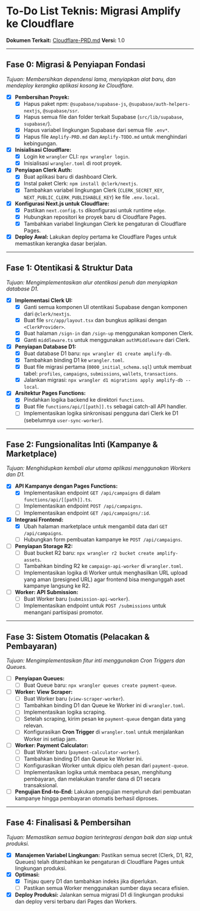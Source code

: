 # To-Do List Teknis: Migrasi Amplify ke Cloudflare

**Dokumen Terkait:** [Cloudflare-PRD.md](Cloudflare-PRD.md)
**Versi:** 1.0

---

## Fase 0: Migrasi & Penyiapan Fondasi

*Tujuan: Membersihkan dependensi lama, menyiapkan alat baru, dan mendeploy kerangka aplikasi kosong ke Cloudflare.*

- [x] **Pembersihan Proyek:**
    - [x] Hapus paket npm: `@supabase/supabase-js`, `@supabase/auth-helpers-nextjs`, `@supabase/ssr`.
    - [x] Hapus semua file dan folder terkait Supabase (`src/lib/supabase`, `supabase/`).
    - [x] Hapus variabel lingkungan Supabase dari semua file `.env*`.
    - [x] Hapus file `Amplify-PRD.md` dan `Amplify-TODO.md` untuk menghindari kebingungan.
- [x] **Inisialisasi Cloudflare:**
    - [x] Login ke `wrangler` CLI: `npx wrangler login`.
    - [x] Inisialisasi `wrangler.toml` di root proyek.
- [x] **Penyiapan Clerk Auth:**
    - [x] Buat aplikasi baru di dashboard Clerk.
    - [x] Instal paket Clerk: `npm install @clerk/nextjs`.
    - [x] Tambahkan variabel lingkungan Clerk (`CLERK_SECRET_KEY`, `NEXT_PUBLIC_CLERK_PUBLISHABLE_KEY`) ke file `.env.local`.
- [x] **Konfigurasi Next.js untuk Cloudflare:**
    - [x] Pastikan `next.config.ts` dikonfigurasi untuk runtime `edge`.
    - [x] Hubungkan repositori ke proyek baru di Cloudflare Pages.
    - [x] Tambahkan variabel lingkungan Clerk ke pengaturan di Cloudflare Pages.
- [x] **Deploy Awal:** Lakukan deploy pertama ke Cloudflare Pages untuk memastikan kerangka dasar berjalan.

---

## Fase 1: Otentikasi & Struktur Data

*Tujuan: Mengimplementasikan alur otentikasi penuh dan menyiapkan database D1.*

- [x] **Implementasi Clerk UI:**
    - [x] Ganti semua komponen UI otentikasi Supabase dengan komponen dari `@clerk/nextjs`.
    - [x] Buat file `src/app/layout.tsx` dan bungkus aplikasi dengan `<ClerkProvider>`.
    - [x] Buat halaman `/sign-in` dan `/sign-up` menggunakan komponen Clerk.
    - [x] Ganti `middleware.ts` untuk menggunakan `authMiddleware` dari Clerk.
- [x] **Penyiapan Database D1:**
    - [x] Buat database D1 baru: `npx wrangler d1 create amplify-db`.
    - [x] Tambahkan binding D1 ke `wrangler.toml`.
    - [x] Buat file migrasi pertama (`0000_initial_schema.sql`) untuk membuat tabel: `profiles`, `campaigns`, `submissions`, `wallets`, `transactions`.
    - [x] Jalankan migrasi: `npx wrangler d1 migrations apply amplify-db --local`.
- [x] **Arsitektur Pages Functions:**
    - [x] Pindahkan logika backend ke direktori `functions`.
    - [x] Buat file `functions/api/[[path]].ts` sebagai catch-all API handler.
    - [ ] Implementasikan logika sinkronisasi pengguna dari Clerk ke D1 (sebelumnya `user-sync-worker`).

---

## Fase 2: Fungsionalitas Inti (Kampanye & Marketplace)

*Tujuan: Menghidupkan kembali alur utama aplikasi menggunakan Workers dan D1.*

- [x] **API Kampanye dengan Pages Functions:**
    - [x] Implementasikan endpoint `GET /api/campaigns` di dalam `functions/api/[[path]].ts`.
    - [ ] Implementasikan endpoint `POST /api/campaigns`.
    - [ ] Implementasikan endpoint `GET /api/campaigns/:id`.
- [x] **Integrasi Frontend:**
    - [x] Ubah halaman marketplace untuk mengambil data dari `GET /api/campaigns`.
    - [ ] Hubungkan form pembuatan kampanye ke `POST /api/campaigns`.
- [ ] **Penyiapan Storage R2:**
    - [ ] Buat bucket R2 baru: `npx wrangler r2 bucket create amplify-assets`.
    - [ ] Tambahkan binding R2 ke `campaign-api-worker` di `wrangler.toml`.
    - [ ] Implementasikan logika di Worker untuk menghasilkan URL upload yang aman (presigned URL) agar frontend bisa mengunggah aset kampanye langsung ke R2.
- [ ] **Worker: API Submission:**
    - [ ] Buat Worker baru (`submission-api-worker`).
    - [ ] Implementasikan endpoint untuk `POST /submissions` untuk menangani partisipasi promotor.

---

## Fase 3: Sistem Otomatis (Pelacakan & Pembayaran)

*Tujuan: Mengimplementasikan fitur inti menggunakan Cron Triggers dan Queues.*

- [ ] **Penyiapan Queues:**
    - [ ] Buat Queue baru: `npx wrangler queues create payment-queue`.
- [ ] **Worker: View Scraper:**
    - [ ] Buat Worker baru (`view-scraper-worker`).
    - [ ] Tambahkan binding D1 dan Queue ke Worker ini di `wrangler.toml`.
    - [ ] Implementasikan logika scraping.
    - [ ] Setelah scraping, kirim pesan ke `payment-queue` dengan data yang relevan.
    - [ ] Konfigurasikan **Cron Trigger** di `wrangler.toml` untuk menjalankan Worker ini setiap jam.
- [ ] **Worker: Payment Calculator:**
    - [ ] Buat Worker baru (`payment-calculator-worker`).
    - [ ] Tambahkan binding D1 dan Queue ke Worker ini.
    - [ ] Konfigurasikan Worker untuk dipicu oleh pesan dari `payment-queue`.
    - [ ] Implementasikan logika untuk membaca pesan, menghitung pembayaran, dan melakukan transfer dana di D1 secara transaksional.
- [ ] **Pengujian End-to-End:** Lakukan pengujian menyeluruh dari pembuatan kampanye hingga pembayaran otomatis berhasil diproses.

---

## Fase 4: Finalisasi & Pembersihan

*Tujuan: Memastikan semua bagian terintegrasi dengan baik dan siap untuk produksi.*

- [x] **Manajemen Variabel Lingkungan:** Pastikan semua secret (Clerk, D1, R2, Queues) telah ditambahkan ke pengaturan di Cloudflare Pages untuk lingkungan produksi.
- [x] **Optimasi:**
    - [x] Tinjau query D1 dan tambahkan indeks jika diperlukan.
    - [ ] Pastikan semua Worker menggunakan sumber daya secara efisien.
- [x] **Deploy Produksi:** Jalankan semua migrasi D1 di lingkungan produksi dan deploy versi terbaru dari Pages dan Workers.